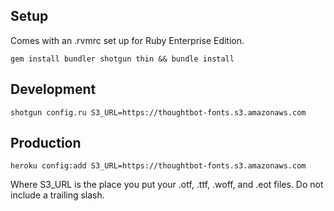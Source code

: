 Setup
-----

Comes with an .rvmrc set up for Ruby Enterprise Edition.

    gem install bundler shotgun thin && bundle install

Development
-----------

    shotgun config.ru S3_URL=https://thoughtbot-fonts.s3.amazonaws.com

Production
----------

    heroku config:add S3_URL=https://thoughtbot-fonts.s3.amazonaws.com

Where S3_URL is the place you put your .otf, .ttf, .woff, and .eot files.
Do not include a trailing slash.
